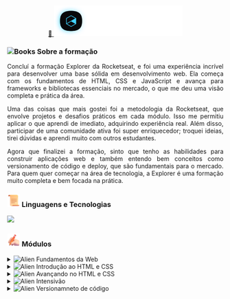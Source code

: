 <p align="center">
  <a href="#">
    🔗 <img src="https://raw.githubusercontent.com/Gelzieny/formacao-explorer/3cd0a2a267bf27cb05183d426744ccced50954c0/.github/img/logo.svg"  alt="Logo da formação Explorer da Rocketseat" width="300px"/>
  </a>
</p>

### <img src="https://raw.githubusercontent.com/Tarikul-Islam-Anik/Animated-Fluent-Emojis/master/Emojis/Objects/Books.png" alt="Books" width="30" height="30" /> Sobre a formação

<p align="justify">
Concluí a formação Explorer da Rocketseat, e foi uma experiência incrível para desenvolver uma base sólida em desenvolvimento web. Ela começa com os fundamentos de HTML, CSS e JavaScript e avança para frameworks e bibliotecas essenciais no mercado, o que me deu uma visão completa e prática da área.
</p>

<p align="justify">
Uma das coisas que mais gostei foi a metodologia da Rocketseat, que envolve projetos e desafios práticos em cada módulo. Isso me permitiu aplicar o que aprendi de imediato, adquirindo experiência real. Além disso, participar de uma comunidade ativa foi super enriquecedor; troquei ideias, tirei dúvidas e aprendi muito com outros estudantes.
</p>

<p align="justify">
Agora que finalizei a formação, sinto que tenho as habilidades para construir aplicações web e também entendo bem conceitos como versionamento de código e deploy, que são fundamentais para o mercado. Para quem quer começar na área de tecnologia, a Explorer é uma formação muito completa e bem focada na prática.
</p>


### <img src="https://github.com/Tarikul-Islam-Anik/tarikul-islam-anik/blob/main/assets/images/Scroll.png?raw=true" alt="Books" width="30" height="30" /> Linguagens e Tecnologias

<a href="https://skillicons.dev">
  <img src="https://skillicons.dev/icons?i=js,html,css,git,nodejs,react" />
</a>

### <img src="https://github.com/Tarikul-Islam-Anik/tarikul-islam-anik/blob/main/assets/images/Writing%20Hand%20Light%20Skin%20Tone.png?raw=true" alt="Books" width="30" height="30" /> Módulos

<details>
  <summary> <img src="https://github.com/Gelzieny/tarikul-islam-anik/blob/main/assets/images/Fire.png?raw=true" alt="Alien" width="25" height="25" /> Fundamentos da Web </summary>
  <p align="justify"> 
    Neste módulo, abordamos os conceitos fundamentais da programação, explorando o que significa programar, os motivos para aprender essa habilidade e como aplicá-la de forma prática. Com isso, entendemos a importância da programação para resolver problemas, automatizar tarefas e criar soluções eficientes.
  </p>
</details>

<details>
  <summary> <img src="https://github.com/Gelzieny/tarikul-islam-anik/blob/main/assets/images/Star.png?raw=true" alt="Alien" width="25" height="25" /> Introdução ao HTML e CSS </summary>
  <p align="justify">
    Neste módulo, exploramos os conceitos de HTML e CSS, aprendendo a estruturar o conteúdo de forma semântica para melhorar a acessibilidade e a organização do código. Também trabalhamos com o Figma para criar e visualizar layouts, aplicando fontes e cores personalizadas no nosso projeto para reforçar a identidade visual.
  </p>
  <p align="justify">
    Além disso, nos aprofundamos nos fundamentos de posicionamento e espaçamento de elementos, utilizando o Box Model e o Flexbox do CSS para construir layouts flexíveis e alinhados com precisão.
  </p>

  [Repositorio do módulo](https://github.com/Gelzieny/formacao-explorer/tree/main/html_introduction)

</details>

<details>
  <summary> <img src="https://github.com/Gelzieny/tarikul-islam-anik/blob/main/assets/images/Star.png?raw=true" alt="Alien" width="25" height="25" /> Avançando no HTML e CSS </summary>
  <p align="justify">
    Neste módulo, abordamos a criação de formulários em HTML, explorando diversos tipos de campos de entrada. Além disso, aprendemos sobre responsividade, garantindo que o projeto se adapte a diferentes dispositivos. Estudamos também o uso do CSS Grid e aplicamos transições animadas para tornar o projeto ainda mais dinâmico e envolvente.
  </p>
 
  [Repositorio do módulo](https://github.com/Gelzieny/formacao-explorer/tree/main/advanced_html)

</details>

<details>
  <summary> <img src="https://github.com/Gelzieny/tarikul-islam-anik/blob/main/assets/images/Star.png?raw=true" alt="Alien" width="25" height="25" /> Intensivão </summary>
  <p align="justify">
    Neste módulo, fazemos um resumo dos conteúdos abordados até o momento, com desafios para revisitar e reforçar os conceitos aprendidos.
  </p>
 
  [Repositorio do módulo](https://github.com/Gelzieny/formacao-explorer/tree/main/intensive)

</details>

<details>
  <summary> <img src="https://github.com/Gelzieny/tarikul-islam-anik/blob/main/assets/images/Star.png?raw=true" alt="Alien" width="25" height="25" /> Versionamneto de código </summary>
  <p align="justify">
    Neste módulo, aprendemos sobre a ferramenta Git, utilizada para controle de versões, e como integrá-la ao GitHub para armazenar o código-fonte do projeto.
  </p>
 
</details>